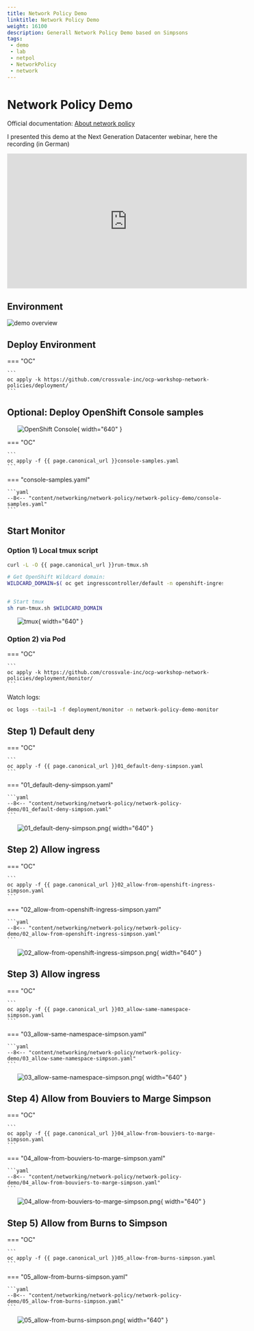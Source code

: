 ```yaml
---
title: Network Policy Demo
linktitle: Network Policy Demo
weight: 16100
description: Generall Network Policy Demo based on Simpsons
tags:
 - demo
 - lab
 - netpol
 - NetworkPolicy
 - network
---
```


# Network Policy Demo

Official documentation: [About network policy
](https://docs.openshift.com/container-platform/latest/networking/network_policy/about-network-policy.html)


I presented this demo at the Next Generation Datacenter webinar, here the recording (in German)


<iframe width="560" height="315" src="https://www.youtube-nocookie.com/embed/n3cq7Ql0VSk" title="YouTube video player" frameborder="0" allow="accelerometer; autoplay; clipboard-write; encrypted-media; gyroscope; picture-in-picture" allowfullscreen></iframe>


## Environment

![demo overview](demo-overview-v2.png)

## Deploy Environment

=== "OC"

    ```
    oc apply -k https://github.com/crossvale-inc/ocp-workshop-network-policies/deployment/
    ```

## Optional: Deploy OpenShift Console samples

&nbsp;&nbsp;&nbsp;&nbsp;&nbsp;&nbsp;![OpenShift Console](ocp-console.png){ width="640" }

=== "OC"

    ```
    oc apply -f {{ page.canonical_url }}console-samples.yaml
    ```

=== "console-samples.yaml"

    ```yaml
    --8<-- "content/networking/network-policy/network-policy-demo/console-samples.yaml"
    ```


## Start Monitor

### Option 1) Local tmux script

```bash
curl -L -O {{ page.canonical_url }}run-tmux.sh

# Get OpenShift Wildcard domain:
WILDCARD_DOMAIN=$( oc get ingresscontroller/default -n openshift-ingress-operator -o jsonpath="{.status.domain}" )


# Start tmux
sh run-tmux.sh $WILDCARD_DOMAIN
```

&nbsp;&nbsp;&nbsp;&nbsp;&nbsp;&nbsp;![tmux](tmux-example.png){ width="640" }

### Option 2) via Pod 

=== "OC"

    ```
    oc apply -k https://github.com/crossvale-inc/ocp-workshop-network-policies/deployment/monitor/
    ```

Watch logs:

```bash
oc logs --tail=1 -f deployment/monitor -n network-policy-demo-monitor
```

## Step 1) Default deny


=== "OC"

    ```
    oc apply -f {{ page.canonical_url }}01_default-deny-simpson.yaml
    ```

=== "01_default-deny-simpson.yaml"

    ```yaml
    --8<-- "content/networking/network-policy/network-policy-demo/01_default-deny-simpson.yaml"
    ```


&nbsp;&nbsp;&nbsp;&nbsp;&nbsp;&nbsp;![01_default-deny-simpson.png](01_default-deny-simpson.png){ width="640" }

## Step 2) Allow ingress


=== "OC"

    ```
    oc apply -f {{ page.canonical_url }}02_allow-from-openshift-ingress-simpson.yaml
    ```

=== "02_allow-from-openshift-ingress-simpson.yaml"

    ```yaml
    --8<-- "content/networking/network-policy/network-policy-demo/02_allow-from-openshift-ingress-simpson.yaml"
    ```


&nbsp;&nbsp;&nbsp;&nbsp;&nbsp;&nbsp;![02_allow-from-openshift-ingress-simpson.png](02_allow-from-openshift-ingress-simpson.png){ width="640" }



## Step 3) Allow ingress


=== "OC"

    ```
    oc apply -f {{ page.canonical_url }}03_allow-same-namespace-simpson.yaml
    ```

=== "03_allow-same-namespace-simpson.yaml"

    ```yaml
    --8<-- "content/networking/network-policy/network-policy-demo/03_allow-same-namespace-simpson.yaml"
    ```


&nbsp;&nbsp;&nbsp;&nbsp;&nbsp;&nbsp;![03_allow-same-namespace-simpson.png](03_allow-same-namespace-simpson.png){ width="640" }


## Step 4) Allow from Bouviers to Marge Simpson


=== "OC"

    ```
    oc apply -f {{ page.canonical_url }}04_allow-from-bouviers-to-marge-simpson.yaml
    ```

=== "04_allow-from-bouviers-to-marge-simpson.yaml"

    ```yaml
    --8<-- "content/networking/network-policy/network-policy-demo/04_allow-from-bouviers-to-marge-simpson.yaml"
    ```


&nbsp;&nbsp;&nbsp;&nbsp;&nbsp;&nbsp;![04_allow-from-bouviers-to-marge-simpson.png](04_allow-from-bouviers-to-marge-simpson.png){ width="640" }


## Step 5) Allow from Burns to Simpson


=== "OC"

    ```
    oc apply -f {{ page.canonical_url }}05_allow-from-burns-simpson.yaml
    ```

=== "05_allow-from-burns-simpson.yaml"

    ```yaml
    --8<-- "content/networking/network-policy/network-policy-demo/05_allow-from-burns-simpson.yaml"
    ```


&nbsp;&nbsp;&nbsp;&nbsp;&nbsp;&nbsp;![05_allow-from-burns-simpson.png](05_allow-from-burns-simpson.png){ width="640" }





